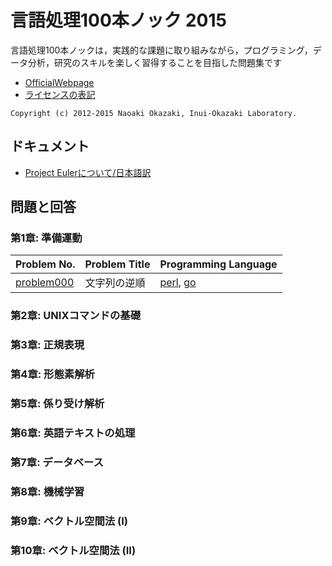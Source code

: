 # 言語処理100本ノック 2015

言語処理100本ノックは，実践的な課題に取り組みながら，プログラミング，データ分析，研究のスキルを楽しく習得することを目指した問題集です

* [OfficialWebpage](http://www.cl.ecei.tohoku.ac.jp/nlp100/)
* [ライセンスの表記](http://www.cl.ecei.tohoku.ac.jp/nlp100/)
```
Copyright (c) 2012-2015 Naoaki Okazaki, Inui-Okazaki Laboratory.
```

## ドキュメント

* [Project Eulerについて/日本語訳](http://odz.sakura.ne.jp/projecteuler/index.php?Project%20Euler%E3%81%AB%E3%81%A4%E3%81%84%E3%81%A6)

## 問題と回答

### 第1章: 準備運動

| Problem No. | Problem Title | Programming Language   |
| :---------- | :------------- |:------------- |
| [problem000](problem/000/readme.md) | 文字列の逆順 | [perl](problem/000/perl/), [go](problem/000/go) |

### 第2章: UNIXコマンドの基礎

### 第3章: 正規表現

### 第4章: 形態素解析

### 第5章: 係り受け解析

### 第6章: 英語テキストの処理

### 第7章: データベース

### 第8章: 機械学習

### 第9章: ベクトル空間法 (I)

### 第10章: ベクトル空間法 (II)

